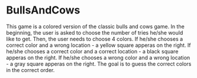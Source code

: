 # BullsAndCows
This game is a colored version of the classic bulls and cows game.
In the beginning, the user is asked to choose the number of tries he/she would like to get.
Then, the user needs to choose 4 colors.
If he/she chooses a correct color and a wrong location - a yellow square apperas on the right.
If he/she chooses a correct color and a correct location - a black square apperas on the right.
If he/she chooses a wrong color and a wrong location - a gray square apperas on the right.
The goal is to guess the correct colors in the correct order.
